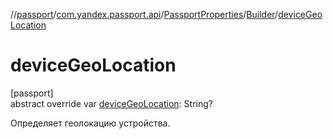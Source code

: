 //[passport](../../../../index.md)/[com.yandex.passport.api](../../index.md)/[PassportProperties](../index.md)/[Builder](index.md)/[deviceGeoLocation](device-geo-location.md)

# deviceGeoLocation

[passport]\
abstract override var [deviceGeoLocation](device-geo-location.md): String?

Определяет геолокацию устройства.
